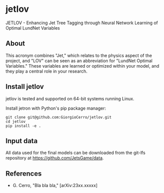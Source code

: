# jetlov
JETLOV - Enhancing Jet Tree Tagging through Neural Network Learning of Optimal LundNet Variables

## About
This acronym combines "Jet," which relates to the physics aspect of the project, and "LOV" can be seen as an abbreviation for "LundNet Optimal Variables." These variables are learned or optimized within your model, and they play a central role in your research.

## Install jetlov
jetlov is tested and supported on 64-bit systems running Linux.

Install jetron with Python's pip package manager:

```
git clone git@github.com:GiorgioCerro/jetlov.git
cd jetlov
pip install -e .
```

## Input data

All data used for the final models can be downloaded from the git-lfs repository
at https://github.com/JetsGame/data.

## References

* G. Cerro, "Bla bla bla,"
  [arXiv:23xx.xxxxx]
